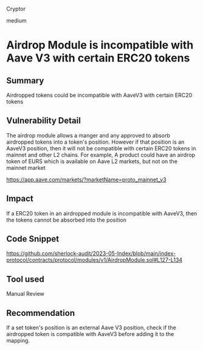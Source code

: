 Cryptor

medium

# Airdrop Module is incompatible with Aave V3 with certain ERC20 tokens

## Summary
Airdropped tokens could be incompatible with AaveV3 with certain ERC20 tokens 


## Vulnerability Detail

The airdrop module allows a manger and any approved to absorb airdropped tokens into a token's position. However if that position is an AaveV3 position, then it will not be compatible with certain ERC20 tokens in mainnet and other L2 chains. For example, A product could have an airdrop token of EURS which is available on Aave L2 markets, but not on the mainnet market 

https://app.aave.com/markets/?marketName=proto_mainnet_v3

## Impact

If a ERC20 token in an airdropped module is incompatible with AaveV3, then the tokens cannot be absorbed into the position

## Code Snippet

https://github.com/sherlock-audit/2023-05-Index/blob/main/index-protocol/contracts/protocol/modules/v1/AirdropModule.sol#L127-L134

## Tool used

Manual Review

## Recommendation
If a set token's position is an external Aave V3 position, check if the airdropped token is compatible with AaveV3 before adding it to the mapping.
